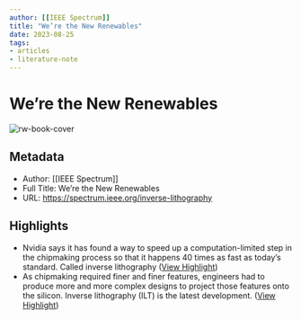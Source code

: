 ```yaml
---
author: [[IEEE Spectrum]]
title: "We’re the New Renewables"
date: 2023-08-25
tags: 
- articles
- literature-note
---
```

# We’re the New Renewables

![rw-book-cover](https://spectrum.ieee.org/media-library/gold-iridescent-square-on-top-of-a-black-square-on-top-of-a-light-surface.jpg?id=33338126&amp;width=1245&amp;height=700&amp;coordinates=0%2C203%2C0%2C204)

## Metadata
- Author: [[IEEE Spectrum]]
- Full Title: We’re the New Renewables
- URL: https://spectrum.ieee.org/inverse-lithography

## Highlights
- Nvidia says it has found a way to speed up a computation-limited step in the chipmaking process so that it happens 40 times as fast as today’s standard. Called inverse lithography ([View Highlight](https://read.readwise.io/read/01gwmshjsnjfa8bkdz152n8dm5))
- As chipmaking required finer and finer features, engineers had to produce more and more complex designs to project those features onto the silicon. Inverse lithography (ILT) is the latest development. ([View Highlight](https://read.readwise.io/read/01gwmvhghmh2gevxmcbhj49qje))
